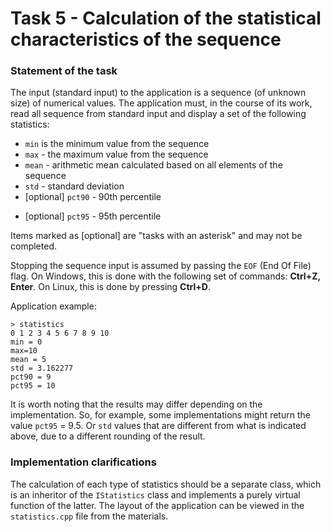 # Task 5 - Calculation of the statistical characteristics of the sequence

### Statement of the task

The input (standard input) to the application is a sequence (of unknown size) of numerical values. The application must, in the course of its work, read all
sequence from standard input and display a set of the following statistics:

* `min` is the minimum value from the sequence
* `max` - the maximum value from the sequence
* `mean` - arithmetic mean calculated based on all elements of the sequence
* `std` - standard deviation
* [optional] `pct90` - 90th percentile
- [optional] `pct95` - 95th percentile

Items marked as [optional] are "tasks with an asterisk" and may not be completed.

Stopping the sequence input is assumed by passing the `EOF` (End Of File) flag. On Windows, this is done with the following set of commands: **Ctrl+Z, Enter**. On Linux, this is done by pressing **Ctrl+D**.

Application example:
```
> statistics
0 1 2 3 4 5 6 7 8 9 10
min = 0
max=10
mean = 5
std = 3.162277
pct90 = 9
pct95 = 10
```
It is worth noting that the results may differ depending on the implementation. So, for example, some implementations might return the value `pct95` = 9.5. Or `std` values ​​that are different from what is indicated above, due to a different rounding of the result.

### Implementation clarifications

The calculation of each type of statistics should be a separate class, which is an inheritor of the `IStatistics` class and implements a purely virtual function of the latter. The layout of the application can be viewed in the `statistics.cpp` file from the materials.